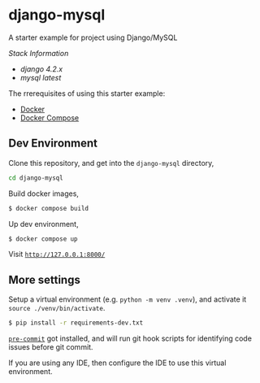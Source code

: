 # django-mysql

A starter example for project using Django/MySQL


*Stack Information*

* *django 4.2.x*
* *mysql latest*


The rrerequisites of using this starter example:

* [Docker](https://docs.docker.com/engine/install/)
* [Docker Compose](https://docs.docker.com/compose/install/)


## Dev Environment

Clone this repository, and get into the `django-mysql` directory,

```bash
cd django-mysql
```

Build docker images,

```bash
$ docker compose build
```

Up dev environment,
```bash
$ docker compose up
```

Visit [`http://127.0.0.1:8000/`](`http://127.0.0.1:8000/`)


## More settings

Setup a virtual environment (e.g. `python -m venv .venv`), and activate it `source ./venv/bin/activate`.

```bash
$ pip install -r requirements-dev.txt
```

[`pre-commit`](https://pre-commit.com/) got installed,
 and will run git hook scripts for identifying code issues before git commit.

If you are using any IDE, then configure the IDE to use this virtual environment.
